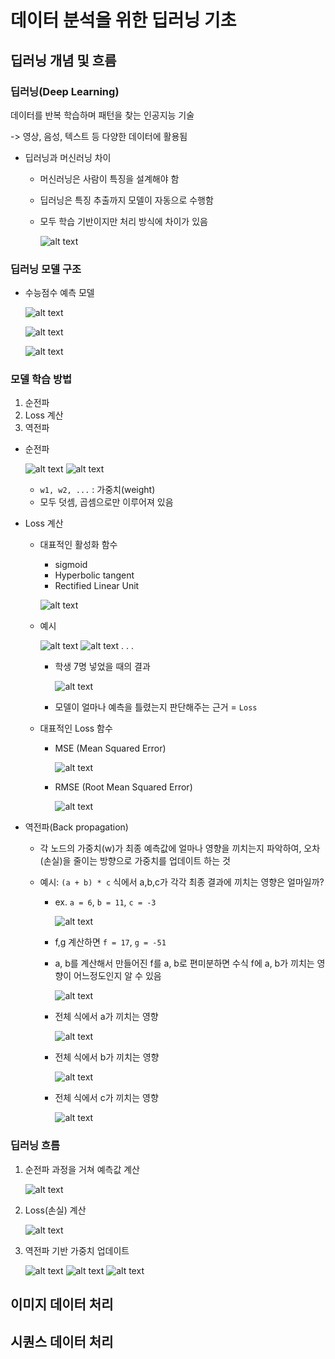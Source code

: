 # 데이터 분석을 위한 딥러닝 기초
## 딥러닝 개념 및 흐름
### 딥러닝(Deep Learning)
데이터를 반복 학습하며 패턴을 찾는 인공지능 기술

-> 영상, 음성, 텍스트 등 다양한 데이터에 활용됨

- 딥러닝과 머신러닝 차이
    - 머신러닝은 사람이 특징을 설계해야 함
    - 딥러닝은 특징 추출까지 모델이 자동으로 수행함
    - 모두 학습 기반이지만 처리 방식에 차이가 있음

        ![alt text](image.png)

### 딥러닝 모델 구조
- 수능점수 예측 모델

    ![alt text](image-1.png)

    ![alt text](image-2.png)

    ![alt text](image-3.png)

### 모델 학습 방법
1. 순전파
2. Loss 계산
3. 역전파

- 순전파

    ![alt text](image-4.png)
    ![alt text](image-5.png)
    - `w1, w2, ...` : 가중치(weight)
    - 모두 덧셈, 곱셈으로만 이루어져 있음

- Loss 계산
    - 대표적인 활성화 함수
        - sigmoid
        - Hyperbolic tangent
        - Rectified Linear Unit

        ![alt text](image-6.png)

    - 예시

        ![alt text](image-7.png)
        ![alt text](image-8.png)
        . . .
        - 학생 7명 넣었을 때의 결과

            ![alt text](image-9.png)
        - 모델이 얼마나 예측을 틀렸는지 판단해주는 근거 = `Loss`

    - 대표적인 Loss 함수
        - MSE (Mean Squared Error)

            ![alt text](image-10.png)
        - RMSE (Root Mean Squared Error)

            ![alt text](image-11.png)

- 역전파(Back propagation)
    - 각 노드의 가중치(w)가 최종 예측값에 얼마나 영향을 끼치는지 파악하여, 오차(손실)을 줄이는 방향으로 가중치를 업데이트 하는 것

    - 예시: `(a + b) * c` 식에서 a,b,c가 각각 최종 결과에 끼치는 영향은 얼마일까?
        - ex. `a = 6`, `b = 11`, `c = -3`

            ![alt text](image-12.png)
        
        - f,g 계산하면 `f = 17`, `g = -51`
        - a, b를 계산해서 만들어진 f를 a, b로 편미분하면 수식 f에 a, b가 끼치는 영향이 어느정도인지 알 수 있음

            ![alt text](image-13.png)

        - 전체 식에서 a가 끼치는 영향

            ![alt text](image-14.png)
        
        - 전체 식에서 b가 끼치는 영향

            ![alt text](image-15.png)
        
        - 전체 식에서 c가 끼치는 영향

            ![alt text](image-16.png)

### 딥러닝 흐름
1. 순전파 과정을 거쳐 예측값 계산

    ![alt text](image-17.png)

2. Loss(손실) 계산

    ![alt text](image-18.png)

3. 역전파 기반 가중치 업데이트

    ![alt text](image-19.png)
    ![alt text](image-20.png)
    ![alt text](image-21.png)

## 이미지 데이터 처리

## 시퀀스 데이터 처리

